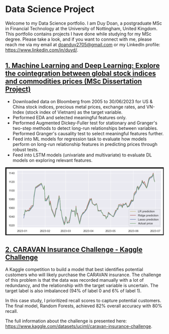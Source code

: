 # Data Science Project
Welcome to my Data Science portfolio. I am Duy Doan, a postgraduate MSc in Financial Technology at the University of Nottingham, United Kingdom. This portfolio contains projects I have done while studying for my MSc degree. Please take a look, and if you want to connect with me, please reach me via my email at doanduy2705@gmail.com or my LinkedIn profile: https://www.linkedin.com/in/duyd/.

## [1. Machine Learning and Deep Learning: Explore the cointegration between global stock indices and commodities prices (MSc Dissertation Project)](https://github.com/DuyDoanLearning/stock_market_prediction_MachineLearning_and_LSTM.git)
* Downloaded data on Bloomberg from 2005 to 30/06/2023 for US & China stock indices, precious metal prices, exchange rates, and VN-Index (stock index of Vietnam) as the target variable.
* Performed EDA and selected meaningful features only.
* Performed Augmented Dickey-Fuller test for stationary and Granger's two-step methods to detect long-run relationships between variables. Performed Granger's causality test to select meaningful features further.
* Feed into ML models for regression task to evaluate how models perform on long-run relationship features in predicting prices through robust tests.
* Feed into LSTM models (univariate and multivariate) to evaluate DL models on exploring relevant features.

![](https://github.com/DuyDoanLearning/Data_Science_Projects/blob/main/results_img_technical_2.png)

## [2. CARAVAN Insurance Challenge - Kaggle Challenge](https://github.com/DuyDoanLearning/Caravan-Insurance-Challenge)
A Kaggle competition to build a model that best identifies potential customers who will likely purchase the CARAVAN insurance. The challenge of this problem is that the data was recorded manually with a lot of redundancy, and the relationship with the target variable is uncertain. The target label is also imbalanced (94% of label 0 and 6% of label 1).

In this case study, I prioritized recall scores to capture potential customers. The final model, Random Forests, achieved 82% overall accuracy with 80% recall. 

The full information about the challenge is presented here: https://www.kaggle.com/datasets/uciml/caravan-insurance-challenge.
